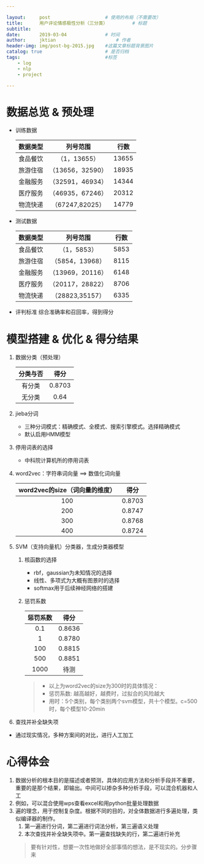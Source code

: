 ```yaml
---

layout:     post   				    # 使用的布局（不需要改）
title:      用户评论情感极性分析（三分类）			# 标题 
subtitle:  	 
date:       2019-03-04				# 时间
author:     jktian 						# 作者
header-img: img/post-bg-2015.jpg 	#这篇文章标题背景图片
catalog: true 						# 是否归档
tags:								#标签
    - log
    - nlp
    - project

---
```

# 数据总览 & 预处理
- 训练数据

    | 数据类型 | 列号范围 | 行数 |
    |:---:|:---:|:---:|
    | 食品餐饮 | （1，13655） |13655|
    |旅游住宿|（13656，32590）|18935|
    |金融服务|（32591，46934）|14344|
    |医疗服务|（46935，67246）|20312|
    |物流快递|（67247,82025）|14779|

- 测试数据

    | 数据类型 | 列号范围 | 行数 |
    |:---:|:---:|:---:|
    | 食品餐饮 | （1，5853） |5853|
    |旅游住宿|（5854，13968）|8115|
    |金融服务|（13969，20116）|6148|
    |医疗服务|（20117，28822）|8706|
    |物流快递|（28823,35157）|6335|

- 评判标准
	综合准确率和召回率，得到得分
# 模型搭建 & 优化 & 得分结果
1. 数据分类（预处理）

    |分类与否|得分|
    |:---:|:---:|
    |有分类|0.8703|
    |无分类|0.64|
    
2. jieba分词
    - 三种分词模式：精确模式、全模式、搜索引擎模式。选择精确模式
    - 默认启用HMM模型
3. 停用词表的选择

	- 中科院计算机所的停用词表
4. word2vec：字符串词向量 ==> 数值化词向量

    | word2vec的size（词向量的维度） | 得分|
    |:---:|:---:|
    | 100 | 0.8703 |
    |200|0.8747|
    |300|0.8768|
    |400|0.8724|
5. SVM（支持向量机）分类器，生成分类器模型
	1. 核函数的选择
	    - rbf，gaussian为未知情况的选择
        - 线性、多项式为大概有图景时的选择
        - softmax用于后续神经网络的搭建
    2. 惩罚系数

        | 惩罚系数 | 得分|
        |:---:|:---:|
        | 0.1 | 0.8636 |
        |1|0.8780|
        |100|0.8815|
        |500|0.8851|
        |1000|待测|
        > - 以上为word2vec的size为300时的具体情况：
        > - 惩罚系数: 越高越好，越费时，过拟合的风险越大
        > - 用时：5个类别，每个类别两个svm模型，共十个模型。c=500时，每个模型10-20min
6. 查找并补全缺失项

  - 通过现实情况，多种方案间的对比，进行人工加工

# 心得体会
1. 数据分析的根本目的是描述或者预测，具体的应用方法和分析手段并不重要，重要的是那个结果，即输出。中间可以掺杂多种分析手段，可以混合机器和人工
  1. 例如，可以混合使用wps查看excel和用python批量处理数据
2. 遍的理念，用于控制复杂度。根据不同的目的，对全体数据进行多遍处理，类似编译器的制作。
   1. 第一遍进行分词，第二遍进行词法分析，第三遍语义处理
   2. 本次查找并补全缺失项中。第一遍查找缺失的行，第二遍进行补充
   > 要有针对性，想要一次性地做好全部事情的想法，是不现实的。分步骤来